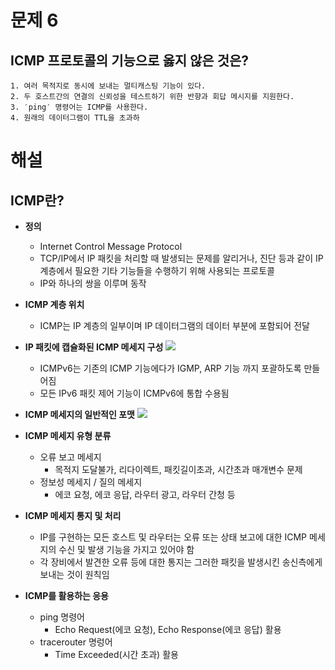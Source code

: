 # 문제 6
## ICMP 프로토콜의 기능으로 옳지 않은 것은?
	1. 여러 목적지로 동시에 보내는 멀티캐스팅 기능이 있다.
	2. 두 호스트간의 연결의 신뢰성을 테스트하기 위한 반향과 회답 메시지를 지원한다.
	3. ′ping′ 명령어는 ICMP를 사용한다.
	4. 원래의 데이터그램이 TTL을 초과하


# 해설
## ICMP란?
- **정의**
	- Internet Control Message Protocol
	- TCP/IP에서 IP 패킷을 처리할 때 발생되는 문제를 알리거나, 진단 등과 같이 IP 계층에서 필요한 기타 기능들을 수행하기 위해 사용되는 프로토콜
	- IP와 하나의 쌍을 이루며 동작

 - **ICMP 계층 위치**
	 - ICMP는 IP 계층의 일부이며 IP  데이터그램의 데이터 부분에 포함되어 전달

 - **IP 패킷에 캡슐화된 ICMP 메세지 구성**
	 ![](http://www.ktword.co.kr/img_data/94_1.JPG)
	 - ICMPv6는 기존의 ICMP 기능에다가 IGMP, ARP 기능 까지 포괄하도록 만들어짐
	 - 모든 IPv6 패킷 제어 기능이 ICMPv6에 통합 수용됨

 - **ICMP 메세지의 일반적인 포맷**
	![](http://www.ktword.co.kr/img_data/94_3.jpg)

 - **ICMP 메세지 유형 분류**
	 - 오류 보고 메세지
		 - 목적지 도달불가, 리다이렉트, 패킷길이초과, 시간초과 매개변수 문제
	 - 정보성 메세지 / 질의 메세지
		 - 에코 요청, 에코 응답, 라우터 광고, 라우터 간청 등

 - **ICMP 메세지 통지 및 처리**
	 - IP를 구현하는 모든 호스트 및 라우터는 오류 또는 상태 보고에 대한 ICMP 메세지의 수신 및 발생 기능을 가지고 있어야 함
	 - 각 장비에서 발견한 오류 등에 대한 통지는 그러한 패킷을 발생시킨 송신측에게 보내는 것이 원칙임

 - **ICMP를 활용하는 응용**
	 - ping 명령어
		 - Echo Request(에코 요청), Echo Response(에코 응답) 활용
	 - tracerouter 명렁어
		 - Time Exceeded(시간 초과) 활용


<!--stackedit_data:
eyJoaXN0b3J5IjpbMTE0NDUwMzMzOF19
-->